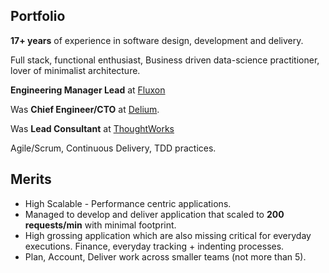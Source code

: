 ## Portfolio

**17+ years** of experience in software design, development and delivery.

Full stack, functional enthusiast, Business driven data-science practitioner, lover of minimalist architecture.

**Engineering Manager Lead** at [Fluxon](https://www.fluxon.com)

Was **Chief Engineer/CTO** at [Delium](https://www.delium.ai).

Was **Lead Consultant** at [ThoughtWorks](https://www.thoughtworks.com/en-in)

Agile/Scrum, Continuous Delivery, TDD practices.

## Merits

* High Scalable - Performance centric applications.
* Managed to develop and deliver application that scaled to **200 requests/min** with minimal footprint.
* High grossing application which are also missing critical for everyday executions. Finance, everyday tracking + indenting processes.
* Plan, Account, Deliver work across smaller teams (not more than 5).
